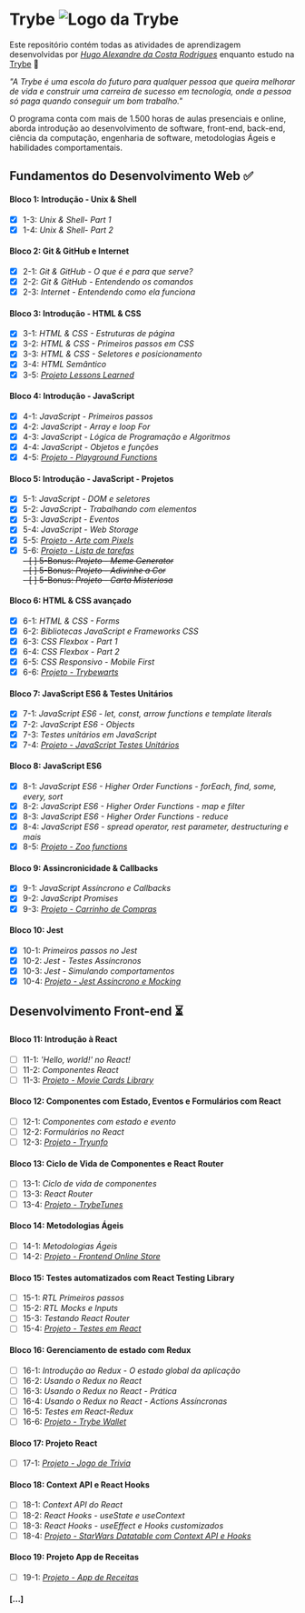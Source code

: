 # Trybe ![Logo da Trybe](https://923619.smushcdn.com/2322851/wp-content/uploads/2020/12/main_logo-e1621602371409.png?lossy=0&strip=1&webp=1)

Este repositório contém todas as atividades de aprendizagem desenvolvidas por _[Hugo Alexandre da Costa Rodrigues](https://www.linkedin.com/in/hugo-ac-rodrigues/)_ enquanto estudo na [Trybe](https://www.betrybe.com/) :rocket:

_"A Trybe é uma escola do futuro para qualquer pessoa que queira melhorar de vida e construir uma carreira de sucesso em tecnologia, onde a pessoa só paga quando conseguir um bom trabalho."_

O programa conta com mais de 1.500 horas de aulas presenciais e online, aborda introdução ao desenvolvimento de software, front-end, back-end, ciência da computação, engenharia de software, metodologias Ágeis e habilidades comportamentais.

## Fundamentos do Desenvolvimento Web :white_check_mark:

#### Bloco 1: Introdução - Unix & Shell

- [x] 1-3: _Unix & Shell- Part 1_
- [x] 1-4: _Unix & Shell- Part 2_

#### Bloco 2: Git & GitHub e Internet

- [x] 2-1: _Git & GitHub - O que é e para que serve?_
- [x] 2-2: _Git & GitHub - Entendendo os comandos_
- [x] 2-3: _Internet - Entendendo como ela funciona_

#### Bloco 3: Introdução - HTML & CSS

- [x] 3-1: _HTML & CSS - Estruturas de página_
- [x] 3-2: _HTML & CSS - Primeiros passos em CSS_
- [x] 3-3: _HTML & CSS - Seletores e posicionamento_
- [x] 3-4: _HTML Semântico_
- [x] 3-5: _[Projeto Lessons Learned](https://github.com/tryber/sd-015-b-project-lessons-learned/tree/hugo-rodrigues-lessons-learned)_

#### Bloco 4: Introdução - JavaScript

- [x] 4-1: _JavaScript - Primeiros passos_
- [x] 4-2: _JavaScript - Array e loop For_
- [x] 4-3: _JavaScript - Lógica de Programação e Algoritmos_
- [x] 4-4: _JavaScript - Objetos e funções_
- [x] 4-5: _[Projeto - Playground Functions](https://github.com/tryber/sd-015-b-project-playground-functions/tree/hugo-rodrigues-playground-functions)_

#### Bloco 5: Introdução - JavaScript - Projetos

- [x] 5-1: _JavaScript - DOM e seletores_
- [x] 5-2: _JavaScript - Trabalhando com elementos_
- [x] 5-3: _JavaScript - Eventos_
- [x] 5-4: _JavaScript - Web Storage_
- [x] 5-5: _[Projeto - Arte com Pixels](https://github.com/tryber/sd-015-b-project-pixels-art/tree/hugo-rodrigues-project-pixels-art)_
- [x] 5-6: _[Projeto - Lista de tarefas](https://github.com/tryber/sd-015-b-project-todo-list/tree/hugo-rodrigues-todo-list-project)_  
~~- [ ] 5-Bonus: _Projeto - Meme Generator_~~  
~~- [ ] 5-Bonus: _Projeto - Adivinhe a Cor_~~  
~~- [ ] 5-Bonus: _Projeto - Carta Misteriosa_~~  

#### Bloco 6: HTML & CSS avançado

- [x] 6-1: _HTML & CSS - Forms_
- [x] 6-2: _Bibliotecas JavaScript e Frameworks CSS_
- [x] 6-3: _CSS Flexbox - Part 1_
- [x] 6-4: _CSS Flexbox - Part 2_
- [x] 6-5: _CSS Responsivo - Mobile First_
- [x] 6-6: _[Projeto - Trybewarts](https://github.com/tryber/sd-015-b-project-trybewarts/tree/hugo-rodrigues-trybewarts)_

#### Bloco 7: JavaScript ES6 & Testes Unitários

- [x] 7-1: _JavaScript ES6 - let, const, arrow functions e template literals_
- [x] 7-2: _JavaScript ES6 - Objects_
- [x] 7-3: _Testes unitários em JavaScript_
- [x] 7-4: _[Projeto - JavaScript Testes Unitários](https://github.com/tryber/sd-015-b-project-js-unit-tests/tree/hugo-rodrigues-js-unit-tests)_

#### Bloco 8: JavaScript ES6

- [x] 8-1: _JavaScript ES6 - Higher Order Functions - forEach, find, some, every, sort_
- [x] 8-2: _JavaScript ES6 - Higher Order Functions - map e filter_
- [x] 8-3: _JavaScript ES6 - Higher Order Functions - reduce_
- [x] 8-4: _JavaScript ES6 - spread operator, rest parameter, destructuring e mais_
- [x] 8-5: _[Projeto - Zoo functions](https://github.com/tryber/sd-015-b-project-zoo-functions/tree/hugo-rodrigues-zoo-functions-project)_

#### Bloco 9: Assincronicidade & Callbacks

- [x] 9-1: _JavaScript Assí­ncrono e Callbacks_
- [x] 9-2: _JavaScript Promises_
- [x] 9-3: _[Projeto - Carrinho de Compras](https://github.com/tryber/sd-015-b-project-shopping-cart/tree/hugo-rodrigues-shopping-cart)_

#### Bloco 10: Jest

- [x] 10-1: _Primeiros passos no Jest_
- [x] 10-2: _Jest - Testes Assí­ncronos_
- [x] 10-3: _Jest - Simulando comportamentos_
- [x] 10-4: _[Projeto - Jest Assí­ncrono e Mocking](https://github.com/tryber/sd-015-b-project-jest/tree/hugo-rodrigues-project-jest)_

## Desenvolvimento Front-end :hourglass_flowing_sand:

#### Bloco 11: Introdução à  React

- [ ] 11-1: _'Hello, world!' no React!_
- [ ] 11-2: _Componentes React_
- [ ] 11-3: _[Projeto - Movie Cards Library]()_

#### Bloco 12: Componentes com Estado, Eventos e Formulários com React

- [ ] 12-1: _Componentes com estado e evento_
- [ ] 12-2: _Formulários no React_
- [ ] 12-3: _[Projeto - Tryunfo]()_

#### Bloco 13: Ciclo de Vida de Componentes e React Router

- [ ] 13-1: _Ciclo de vida de componentes_
- [ ] 13-3: _React Router_
- [ ] 13-4: _[Projeto - TrybeTunes]()_

#### Bloco 14: Metodologias Ágeis

- [ ] 14-1: _Metodologias Ágeis_
- [ ] 14-2: _[Projeto - Frontend Online Store]()_

#### Bloco 15: Testes automatizados com React Testing Library

- [ ] 15-1: _RTL Primeiros passos_
- [ ] 15-2: _RTL Mocks e Inputs_
- [ ] 15-3: _Testando React Router_
- [ ] 15-4: _[Projeto - Testes em React]()_

#### Bloco 16: Gerenciamento de estado com Redux

- [ ] 16-1: _Introdução ao Redux - O estado global da aplicação_
- [ ] 16-2: _Usando o Redux no React_
- [ ] 16-3: _Usando o Redux no React - Prática_
- [ ] 16-4: _Usando o Redux no React - Actions Assíncronas_
- [ ] 16-5: _Testes em React-Redux_
- [ ] 16-6: _[Projeto - Trybe Wallet]()_

#### Bloco 17: Projeto React

- [ ] 17-1: _[Projeto - Jogo de Trivia]()_

#### Bloco 18: Context API e React Hooks

- [ ] 18-1: _Context API do React_
- [ ] 18-2: _React Hooks - useState e useContext_
- [ ] 18-3: _React Hooks - useEffect e Hooks customizados_
- [ ] 18-4: _[Projeto - StarWars Datatable com Context API e Hooks]()_

#### Bloco 19: Projeto App de Receitas

- [ ] 19-1: _[Projeto - App de Receitas]()_

#### [...]
